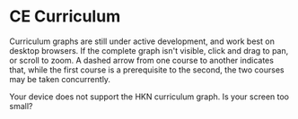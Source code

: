 # CE Curriculum

Curriculum graphs are still under active development, and work best on desktop browsers. If the complete graph isn't visible, click and drag to pan, or scroll to zoom. A dashed arrow from one course to another indicates that, while the first course is a prerequisite to the second, the two courses may be taken concurrently.

<p class="graphwarning">Your device does not support the HKN curriculum graph. Is your screen too small?</p>

<div id="cegraph" class="curriculum-graph" role="presentation"/>

<script defer="defer" src="/custom/ce_graph.js">

<style>
.md-nav__list {
  background-color: rgba(255, 255, 255, 0.7);
}
</style>
